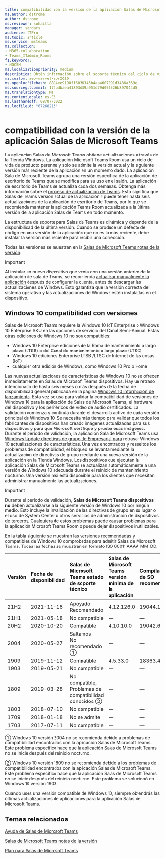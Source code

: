 ```yaml
---
title: compatibilidad con la versión de la aplicación Salas de Microsoft Teams
ms.author: dstrome
author: dstrome
ms.reviewer: sohailta
manager: serdars
audience: ITPro
ms.topic: article
ms.service: msteams
ms.collection:
- M365-collaboration
- Teams_ITAdmin_Rooms
f1.keywords:
- NOCSH
ms.localizationpriority: medium
description: Obtén información sobre el soporte técnico del ciclo de vida para Salas de Microsoft Teams, incluida la estructura dinámica de soporte técnico y sus fases.
ms.custom: seo-marvel-apr2020
ms.openlocfilehash: 8814ee9190ff6036345b4aa4607191d3486a369e
ms.sourcegitcommit: 173bdbaea41893d39a951d79d050526b897044d5
ms.translationtype: MT
ms.contentlocale: es-ES
ms.lasthandoff: 08/07/2022
ms.locfileid: "67268215"
---
```

# <a name="microsoft-teams-rooms-app-version-support"></a>compatibilidad con la versión de la aplicación Salas de Microsoft Teams
 
La aplicación Salas de Microsoft Teams obtiene actualizaciones a través de la Tienda Windows. La aplicación Microsoft Teams Room usa un ciclo de vida de producto perenne y solo se admite la versión actual y la siguiente versión más reciente de la aplicación en un momento dado. La aplicación Sala de Microsoft Teams agrupa una versión específica de la aplicación de escritorio de Teams que se modifica para su uso en el salón. La aplicación de escritorio de Teams se actualiza cada dos semanas. Obtenga más información sobre el [proceso de actualización de Teams](../teams-client-update.md). Esto significa que Salas de Teams versión actual de la aplicación 1 puede tener hasta seis actualizaciones de la aplicación de escritorio de Teams, por lo que se recomienda mantener la aplicación Teams Room actualizada a la última versión de la aplicación Salas de Teams en todo momento. 

La estructura de soporte para Salas de Teams es dinámica y depende de la disponibilidad de la última versión. Cuando se produce un defecto de código en una versión de la aplicación que no es la más reciente, debe instalar la versión más reciente para recibir una corrección.

Todas las versiones se muestran en la [Salas de Microsoft Teams notas de la versión](rooms-release-note.md).

> [!IMPORTANT]
> Al instalar un nuevo dispositivo que venía con una versión anterior de la aplicación de sala de Teams, se recomienda [actualizar manualmente la aplicación](manual-update.md) después de configurar la cuenta, antes de descargar las actualizaciones de Windows. Esto garantiza que la versión correcta del sistema operativo y las actualizaciones de Windows estén instaladas en el dispositivo.  

## <a name="windows-10-release-support"></a>Windows 10 compatibilidad con versiones

Salas de Microsoft Teams requiere la Windows 10 IoT Enterprise o Windows 10 Enterprise SKU en las opciones de servicio del Canal Semi-Annual. Estas otras ediciones de Windows 10 no son compatibles:

- Windows 10 Enterprise ediciones de la Rama de mantenimiento a largo plazo (LTSB) o del Canal de mantenimiento a largo plazo (LTSC)
- Windows 10 ediciones Enterprise LTSB /LTSC de Internet de las cosas (IoT)
- cualquier otra edición de Windows, como Windows 10 Pro o Home

Las nuevas actualizaciones de características de Windows 10 no se ofrecen inmediatamente en Salas de Microsoft Teams dispositivos. Hay un retraso intencionado de hasta seis meses o más después de la fecha de disponibilidad general publicada en la página [Windows 10 información de lanzamiento](/windows/release-information/). Esta vez se usa para validar la compatibilidad de versiones de Windows 10 para la aplicación de Salas de Microsoft Teams, el hardware del dispositivo y los periféricos de vídeo de audio certificados. La validación comienza y continúa durante el desarrollo activo de cada versión principal de Windows 10. Se necesita más tiempo para validar que todos los fabricantes de dispositivos han creado imágenes actualizadas para sus dispositivos y para que Microsoft certifique y pruebe esas imágenes. Durante el período de validación, la aplicación Sala de Microsoft Teams usa [Windows Update directivas de grupo de Empresarial para](/windows/deployment/update/waas-manage-updates-wufb) retrasar Windows 10 actualizaciones de características. Una vez encontrados y resueltos los problemas de compatibilidad, el bloqueo se levanta mediante la actualización de directivas de grupo mediante una nueva versión de la aplicación en la Tienda Windows. Los dispositivos que ejecutan la aplicación Salas de Microsoft Teams se actualizan automáticamente a una versión de Windows 10 adecuada durante el reinicio de mantenimiento nocturno. Una versión msi está disponible para los clientes que necesitan administrar manualmente las actualizaciones.  

> [!IMPORTANT]
> Durante el período de validación, **Salas de Microsoft Teams dispositivos no** deben actualizarse a la siguiente versión de Windows 10 por ningún medio. Esto incluye la invalidación de las directivas de grupo en su lugar o el uso de System Center u otros servicios de administración de dispositivos de terceros. Cualquiera de estos problemas puede causar problemas para la aplicación Microsoft Teams Room o puede dejar dispositivos inutilizables.  

En la tabla siguiente se muestran las versiones recomendadas y compatibles de Windows 10 comprobadas para admitir Salas de Microsoft Teams. Todas las fechas se muestran en formato ISO 8601: AAAA-MM-DD.

| Versión | Fecha de disponibilidad | Salas de Microsoft Teams estado de soporte técnico                    | Salas de Microsoft Teams versión mínima de la aplicación | Compilación de SO recomendada |
|:--------|:------------------|:--------------------------------------------------------|:--------------------------------------------------|:---------------------|
| 21H2    | 2021-11-16        | Apoyado<br>Recomendado                               | 4.12.126.0                                        | 19044.1288           |
| 21H1    | 2021-05-18        | No compatible                                           | &#x2014;                                          | &#x2014;             |
| 20H2    | 2020-10-20        | Compatible                                               | 4.10.10.0                                         | 19042.631            |
| 2004    | 2020-05-27        | Saltamos <br/> No recomendado &#x2780;                 | &#x2014;                                          | &#x2014;             |
| 1909    | 2019-11-12        | Compatible                                               | 4.5.33.0                                          | 18363.418            |
| 1903    | 2019-05-21        | No compatible                                           | &#x2014;                                          | &#x2014;             |
| 1809    | 2019-03-28        | No compatible, <br/>Problemas de compatibilidad conocidos &#x2781; | &#x2014;                                          | &#x2014;             |
| 1803    | 2018-07-10        | No compatible                                           | &#x2014;                                          | &#x2014;             |
| 1709    | 2018-01-18        | No se admite                                           | &#x2014;                                          | &#x2014;             |
| 1703    | 2017-07-11        | No compatible                                           | &#x2014;                                          | &#x2014;             |

&#x2780; Windows 10 versión 2004 no se recomienda debido a problemas de compatibilidad encontrados con la aplicación Salas de Microsoft Teams. Este problema específico hace que la aplicación Salas de Microsoft Teams no se inicie después del reinicio nocturno. 

&#x2781; Windows 10 versión 1809 no se recomienda debido a los problemas de compatibilidad encontrados con la aplicación Salas de Microsoft Teams. Este problema específico hace que la aplicación Salas de Microsoft Teams no se inicie después del reinicio nocturno. Este problema se solucionó en Windows 10 versión 1903.  

Cuando uses una versión compatible de Windows 10, siempre obtendrás las últimas actualizaciones de aplicaciones para la aplicación Salas de Microsoft Teams.  


## <a name="related-topics"></a>Temas relacionados

[Ayuda de Salas de Microsoft Teams](https://support.office.com/article/Skype-Room-Systems-version-2-help-e667f40e-5aab-40c1-bd68-611fe0002ba2)

[Salas de Microsoft Teams notas de la versión](rooms-release-note.md)

[Plan para Salas de Microsoft Teams](rooms-plan.md)
